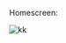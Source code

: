 Homescreen:


![kk](https://github.com/souravmaji1/Arb-domains/assets/87080195/786365e1-47f2-4ab2-a34e-99caf772b5e8)
